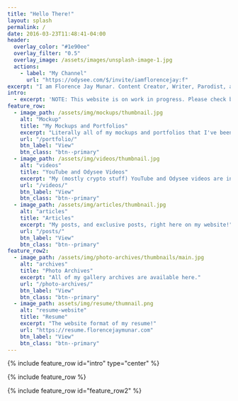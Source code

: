 ```yaml
---
title: "Hello There!"
layout: splash
permalink: /
date: 2016-03-23T11:48:41-04:00
header:
  overlay_color: "#1e90ee"
  overlay_filter: "0.5"
  overlay_image: /assets/images/unsplash-image-1.jpg
  actions:
    - label: "My Channel"
      url: "https://odysee.com/$/invite/iamflorencejay:f"
excerpt: "I am Florence Jay Munar. Content Creator, Writer, Parodist, anything that I have a skill for can push it out of the box. :D"
intro: 
  - excerpt: 'NOTE: This website is on work in progress. Please check back soon for updates. Thank you for your patience.'
feature_row:
  - image_path: /assets/img/mockups/thumbnail.jpg
    alt: "Mockup"
    title: "My Mockups and Portfolios"
    excerpt: "Literally all of my mockups and portfolios that I've been doing for the past years."
    url: "/portfolio/"
    btn_label: "View"
    btn_class: "btn--primary"
  - image_path: /assets/img/videos/thumbnail.jpg
    alt: "videos"
    title: "YouTube and Odysee Videos"
    excerpt: "My (mostly crypto stuff) YouTube and Odysee videos are in here!"
    url: "/videos/"
    btn_label: "View"
    btn_class: "btn--primary"
  - image_path: /assets/img/articles/thumbnail.jpg
    alt: "articles"
    title: "Articles"
    excerpt: "My posts, and exclusive posts, right here on my website!"
    url: "/posts/"
    btn_label: "View"
    btn_class: "btn--primary"
feature_row2:
  - image_path: /assets/img/photo-archives/thumbnails/main.jpg
    alt: "archives"
    title: "Photo Archives"
    excerpt: "All of my gallery archives are available here."
    url: "/photo-archives/"
    btn_label: "View"
    btn_class: "btn--primary"
  - image_path: assets/img/resume/thumnail.png
    alt: "resume-website"
    title: "Resume"
    excerpt: "The website format of my resume!"
    url: "https://resume.florencejaymunar.com"
    btn_label: "View"
    btn_class: "btn--primary"
---
```


{% include feature_row id="intro" type="center" %}

{% include feature_row %}

{% include feature_row id="feature_row2" %}

